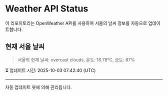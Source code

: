 
# Weather API Status

이 리포지토리는 OpenWeather API를 사용하여 서울의 날씨 정보를 자동으로 업데이트합니다.

## 현재 서울 날씨
> 서울의 현재 날씨: overcast clouds, 온도: 18.78°C, 습도: 87%

⏳ 업데이트 시간: 2025-10-03 07:42:40 (UTC)

---
자동 업데이트 봇에 의해 관리됩니다.
